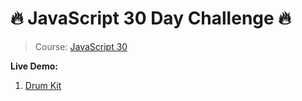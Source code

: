 # 🔥 JavaScript 30 Day Challenge 🔥
> Course: [JavaScript 30](https://javascript30.com/)

**Live Demo:**

1. [Drum Kit](https://ngodinhtri.github.io/JS30Challenge/1%20-%20Drum%20Kit%20Web/index.html)

